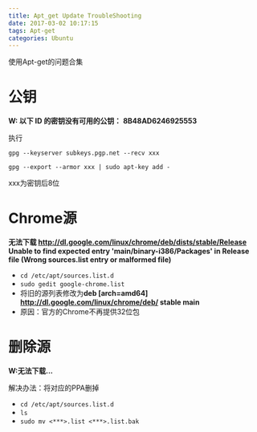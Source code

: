 ```yaml
---
title: Apt_get Update TroubleShooting
date: 2017-03-02 10:17:15
tags: Apt-get
categories: Ubuntu
---
```


使用Apt-get的问题合集
<!-- more -->

# 公钥

**W: 以下 ID 的密钥没有可用的公钥：**
**8B48AD6246925553**

执行

`gpg --keyserver subkeys.pgp.net --recv xxx`

`gpg --export --armor xxx | sudo apt-key add -`

xxx为密钥后8位

# Chrome源

**无法下载 http://dl.google.com/linux/chrome/deb/dists/stable/Release  Unable to find expected entry 'main/binary-i386/Packages' in Release file (Wrong sources.list entry or malformed file)**

- `cd /etc/apt/sources.list.d`
- `sudo gedit google-chrome.list`
- 将旧的源列表修改为**deb [arch=amd64] http://dl.google.com/linux/chrome/deb/ stable main**
- 原因：官方的Chrome不再提供32位包

# 删除源

**W:无法下载...**

解决办法：将对应的PPA删掉

- `cd /etc/apt/sources.list.d`
- `ls`
- `sudo mv <***>.list <***>.list.bak`


